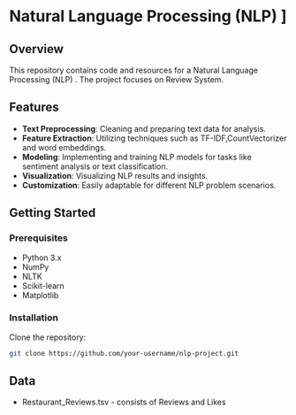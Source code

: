 # Natural Language Processing (NLP) ]

## Overview

This repository contains code and resources for a Natural Language Processing (NLP) . The project focuses on Review System.

## Features

- **Text Preprocessing**: Cleaning and preparing text data for analysis.
- **Feature Extraction**: Utilizing techniques such as TF-IDF,CountVectorizer and word embeddings.
- **Modeling**: Implementing and training NLP models for tasks like sentiment analysis or text classification.
- **Visualization**: Visualizing NLP results and insights.
- **Customization**: Easily adaptable for different NLP problem scenarios.

## Getting Started

### Prerequisites

- Python 3.x
- NumPy
- NLTK
- Scikit-learn
- Matplotlib

### Installation

Clone the repository:

```bash
git clone https://github.com/your-username/nlp-project.git
```
## Data
- Restaurant_Reviews.tsv - consists of Reviews and Likes

